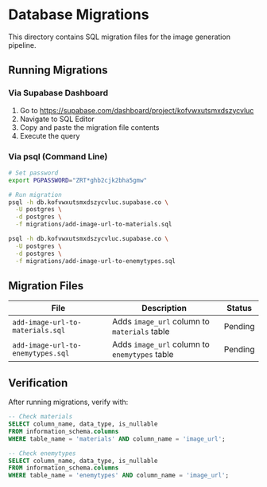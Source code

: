 # Database Migrations

This directory contains SQL migration files for the image generation pipeline.

## Running Migrations

### Via Supabase Dashboard
1. Go to https://supabase.com/dashboard/project/kofvwxutsmxdszycvluc
2. Navigate to SQL Editor
3. Copy and paste the migration file contents
4. Execute the query

### Via psql (Command Line)
```bash
# Set password
export PGPASSWORD="ZRT*ghb2cjk2bha5gmw"

# Run migration
psql -h db.kofvwxutsmxdszycvluc.supabase.co \
  -U postgres \
  -d postgres \
  -f migrations/add-image-url-to-materials.sql

psql -h db.kofvwxutsmxdszycvluc.supabase.co \
  -U postgres \
  -d postgres \
  -f migrations/add-image-url-to-enemytypes.sql
```

## Migration Files

| File | Description | Status |
|------|-------------|--------|
| `add-image-url-to-materials.sql` | Adds `image_url` column to `materials` table | Pending |
| `add-image-url-to-enemytypes.sql` | Adds `image_url` column to `enemytypes` table | Pending |

## Verification

After running migrations, verify with:

```sql
-- Check materials
SELECT column_name, data_type, is_nullable
FROM information_schema.columns
WHERE table_name = 'materials' AND column_name = 'image_url';

-- Check enemytypes
SELECT column_name, data_type, is_nullable
FROM information_schema.columns
WHERE table_name = 'enemytypes' AND column_name = 'image_url';
```
